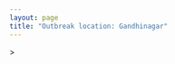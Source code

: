 ```yaml
---
layout: page
title: "Outbreak location: Gandhinagar"
---
```

<div id="mapid">
<script src="https://buda-magenta.github.io/hazard_map/load_map.js"></script>
><script>
var marker_outbreak = L.marker([23.223288, 72.649227],{"autoPan": true}).addTo(map); marker_outbreak.bindTooltip("Gandhinagar").openTooltip();

var circle_1 = L.circle([23.021624, 72.579707], {"pane": "markerPane", "color": "red", "fill": true, "fillOpacity": 0.2, "fillRule": "evenodd", "lineCap": "round", "lineJoin": "round", "opacity": 1.0, "radius": 935820, "stroke": true, "weight": 2}).addTo(map);
circle_1.bindTooltip("Ahmedabad<br>rank: 1<br>hazard index: 0.233955")

var circle_2 = L.circle([22.297314, 73.194257], {"pane": "markerPane", "color": "red", "fill": true, "fillOpacity": 0.2, "fillRule": "evenodd", "lineCap": "round", "lineJoin": "round", "opacity": 1.0, "radius": 129251, "stroke": true, "weight": 2}).addTo(map);
circle_2.bindTooltip("Vadodara<br>rank: 2<br>hazard index: 0.032313")

var circle_3 = L.circle([22.720362, 75.868200], {"pane": "markerPane", "color": "red", "fill": true, "fillOpacity": 0.2, "fillRule": "evenodd", "lineCap": "round", "lineJoin": "round", "opacity": 1.0, "radius": 76827, "stroke": true, "weight": 2}).addTo(map);
circle_3.bindTooltip("Indore<br>rank: 3<br>hazard index: 0.019207")

var circle_4 = L.circle([21.771884, 72.141645], {"pane": "markerPane", "color": "red", "fill": true, "fillOpacity": 0.2, "fillRule": "evenodd", "lineCap": "round", "lineJoin": "round", "opacity": 1.0, "radius": 75042, "stroke": true, "weight": 2}).addTo(map);
circle_4.bindTooltip("Bhavnagar<br>rank: 4<br>hazard index: 0.018761")

var circle_5 = L.circle([19.075990, 72.877393], {"pane": "markerPane", "color": "red", "fill": true, "fillOpacity": 0.2, "fillRule": "evenodd", "lineCap": "round", "lineJoin": "round", "opacity": 1.0, "radius": 38622, "stroke": true, "weight": 2}).addTo(map);
circle_5.bindTooltip("Mumbai<br>rank: 5<br>hazard index: 0.009656")

var circle_6 = L.circle([22.305199, 70.802834], {"pane": "markerPane", "color": "red", "fill": true, "fillOpacity": 0.2, "fillRule": "evenodd", "lineCap": "round", "lineJoin": "round", "opacity": 1.0, "radius": 35902, "stroke": true, "weight": 2}).addTo(map);
circle_6.bindTooltip("Rajkot<br>rank: 6<br>hazard index: 0.008976")

var circle_7 = L.circle([24.578721, 73.686257], {"pane": "markerPane", "color": "red", "fill": true, "fillOpacity": 0.2, "fillRule": "evenodd", "lineCap": "round", "lineJoin": "round", "opacity": 1.0, "radius": 35009, "stroke": true, "weight": 2}).addTo(map);
circle_7.bindTooltip("Udaipur<br>rank: 7<br>hazard index: 0.008752")

var circle_8 = L.circle([22.689507, 72.871520], {"pane": "markerPane", "color": "red", "fill": true, "fillOpacity": 0.2, "fillRule": "evenodd", "lineCap": "round", "lineJoin": "round", "opacity": 1.0, "radius": 25465, "stroke": true, "weight": 2}).addTo(map);
circle_8.bindTooltip("Nadiad<br>rank: 8<br>hazard index: 0.006366")

var circle_9 = L.circle([28.651718, 77.221939], {"pane": "markerPane", "color": "red", "fill": true, "fillOpacity": 0.2, "fillRule": "evenodd", "lineCap": "round", "lineJoin": "round", "opacity": 1.0, "radius": 24841, "stroke": true, "weight": 2}).addTo(map);
circle_9.bindTooltip("Delhi<br>rank: 9<br>hazard index: 0.006210")

var circle_10 = L.circle([23.174597, 75.785142], {"pane": "markerPane", "color": "red", "fill": true, "fillOpacity": 0.2, "fillRule": "evenodd", "lineCap": "round", "lineJoin": "round", "opacity": 1.0, "radius": 20188, "stroke": true, "weight": 2}).addTo(map);
circle_10.bindTooltip("Ujjain<br>rank: 10<br>hazard index: 0.005047")

var circle_11 = L.circle([22.750000, 71.666667], {"pane": "markerPane", "color": "red", "fill": true, "fillOpacity": 0.2, "fillRule": "evenodd", "lineCap": "round", "lineJoin": "round", "opacity": 1.0, "radius": 19042, "stroke": true, "weight": 2}).addTo(map);
circle_11.bindTooltip("Surendranagar<br>rank: 11<br>hazard index: 0.004761")

var circle_12 = L.circle([21.170200, 72.831100], {"pane": "markerPane", "color": "red", "fill": true, "fillOpacity": 0.2, "fillRule": "evenodd", "lineCap": "round", "lineJoin": "round", "opacity": 1.0, "radius": 18470, "stroke": true, "weight": 2}).addTo(map);
circle_12.bindTooltip("Surat<br>rank: 12<br>hazard index: 0.004618")

var circle_13 = L.circle([22.558499, 72.962563], {"pane": "markerPane", "color": "red", "fill": true, "fillOpacity": 0.2, "fillRule": "evenodd", "lineCap": "round", "lineJoin": "round", "opacity": 1.0, "radius": 18040, "stroke": true, "weight": 2}).addTo(map);
circle_13.bindTooltip("Anand<br>rank: 13<br>hazard index: 0.004510")

var circle_14 = L.circle([23.666667, 72.500000], {"pane": "markerPane", "color": "red", "fill": true, "fillOpacity": 0.2, "fillRule": "evenodd", "lineCap": "round", "lineJoin": "round", "opacity": 1.0, "radius": 15599, "stroke": true, "weight": 2}).addTo(map);
circle_14.bindTooltip("Mahesana<br>rank: 14<br>hazard index: 0.003900")

var circle_15 = L.circle([22.778500, 73.624516], {"pane": "markerPane", "color": "red", "fill": true, "fillOpacity": 0.2, "fillRule": "evenodd", "lineCap": "round", "lineJoin": "round", "opacity": 1.0, "radius": 13099, "stroke": true, "weight": 2}).addTo(map);
circle_15.bindTooltip("Godhra<br>rank: 15<br>hazard index: 0.003275")

var circle_16 = L.circle([24.170979, 72.436638], {"pane": "markerPane", "color": "red", "fill": true, "fillOpacity": 0.2, "fillRule": "evenodd", "lineCap": "round", "lineJoin": "round", "opacity": 1.0, "radius": 12937, "stroke": true, "weight": 2}).addTo(map);
circle_16.bindTooltip("Palanpur<br>rank: 16<br>hazard index: 0.003234")

var circle_17 = L.circle([22.168600, 71.668500], {"pane": "markerPane", "color": "red", "fill": true, "fillOpacity": 0.2, "fillRule": "evenodd", "lineCap": "round", "lineJoin": "round", "opacity": 1.0, "radius": 11670, "stroke": true, "weight": 2}).addTo(map);
circle_17.bindTooltip("Botad<br>rank: 17<br>hazard index: 0.002918")

var circle_18 = L.circle([24.268349, 72.204387], {"pane": "markerPane", "color": "red", "fill": true, "fillOpacity": 0.2, "fillRule": "evenodd", "lineCap": "round", "lineJoin": "round", "opacity": 1.0, "radius": 11657, "stroke": true, "weight": 2}).addTo(map);
circle_18.bindTooltip("Deesa<br>rank: 18<br>hazard index: 0.002914")

var circle_19 = L.circle([26.296772, 73.035143], {"pane": "markerPane", "color": "red", "fill": true, "fillOpacity": 0.2, "fillRule": "evenodd", "lineCap": "round", "lineJoin": "round", "opacity": 1.0, "radius": 11629, "stroke": true, "weight": 2}).addTo(map);
circle_19.bindTooltip("Jodhpur<br>rank: 19<br>hazard index: 0.002907")

var circle_20 = L.circle([23.000000, 76.166667], {"pane": "markerPane", "color": "red", "fill": true, "fillOpacity": 0.2, "fillRule": "evenodd", "lineCap": "round", "lineJoin": "round", "opacity": 1.0, "radius": 11341, "stroke": true, "weight": 2}).addTo(map);
circle_20.bindTooltip("Dewas<br>rank: 20<br>hazard index: 0.002835")

var circle_21 = L.circle([23.774057, 71.683735], {"pane": "markerPane", "color": "red", "fill": true, "fillOpacity": 0.2, "fillRule": "evenodd", "lineCap": "round", "lineJoin": "round", "opacity": 1.0, "radius": 11322, "stroke": true, "weight": 2}).addTo(map);
circle_21.bindTooltip("Patan<br>rank: 21<br>hazard index: 0.002831")

var circle_22 = L.circle([23.480592, 74.917790], {"pane": "markerPane", "color": "red", "fill": true, "fillOpacity": 0.2, "fillRule": "evenodd", "lineCap": "round", "lineJoin": "round", "opacity": 1.0, "radius": 10376, "stroke": true, "weight": 2}).addTo(map);
circle_22.bindTooltip("Ratlam<br>rank: 22<br>hazard index: 0.002594")

var circle_23 = L.circle([22.610318, 73.461706], {"pane": "markerPane", "color": "red", "fill": true, "fillOpacity": 0.2, "fillRule": "evenodd", "lineCap": "round", "lineJoin": "round", "opacity": 1.0, "radius": 10365, "stroke": true, "weight": 2}).addTo(map);
circle_23.bindTooltip("Kalol<br>rank: 23<br>hazard index: 0.002591")

var circle_24 = L.circle([26.915458, 75.818982], {"pane": "markerPane", "color": "red", "fill": true, "fillOpacity": 0.2, "fillRule": "evenodd", "lineCap": "round", "lineJoin": "round", "opacity": 1.0, "radius": 9553, "stroke": true, "weight": 2}).addTo(map);
circle_24.bindTooltip("Jaipur<br>rank: 24<br>hazard index: 0.002388")

var circle_25 = L.circle([21.750000, 73.000000], {"pane": "markerPane", "color": "red", "fill": true, "fillOpacity": 0.2, "fillRule": "evenodd", "lineCap": "round", "lineJoin": "round", "opacity": 1.0, "radius": 9364, "stroke": true, "weight": 2}).addTo(map);
circle_25.bindTooltip("Bharuch<br>rank: 25<br>hazard index: 0.002341")

var circle_26 = L.circle([23.071874, 70.131715], {"pane": "markerPane", "color": "red", "fill": true, "fillOpacity": 0.2, "fillRule": "evenodd", "lineCap": "round", "lineJoin": "round", "opacity": 1.0, "radius": 9066, "stroke": true, "weight": 2}).addTo(map);
circle_26.bindTooltip("Gandhidham<br>rank: 26<br>hazard index: 0.002267")

var circle_27 = L.circle([12.979120, 77.591300], {"pane": "markerPane", "color": "red", "fill": true, "fillOpacity": 0.2, "fillRule": "evenodd", "lineCap": "round", "lineJoin": "round", "opacity": 1.0, "radius": 7620, "stroke": true, "weight": 2}).addTo(map);
circle_27.bindTooltip("Bangalore<br>rank: 27<br>hazard index: 0.001905")

var circle_28 = L.circle([23.258486, 77.401989], {"pane": "markerPane", "color": "red", "fill": true, "fillOpacity": 0.2, "fillRule": "evenodd", "lineCap": "round", "lineJoin": "round", "opacity": 1.0, "radius": 7558, "stroke": true, "weight": 2}).addTo(map);
circle_28.bindTooltip("Bhopal<br>rank: 28<br>hazard index: 0.001890")

var circle_29 = L.circle([23.493079, 74.348402], {"pane": "markerPane", "color": "red", "fill": true, "fillOpacity": 0.2, "fillRule": "evenodd", "lineCap": "round", "lineJoin": "round", "opacity": 1.0, "radius": 6199, "stroke": true, "weight": 2}).addTo(map);
circle_29.bindTooltip("Banswara<br>rank: 29<br>hazard index: 0.001550")

var circle_30 = L.circle([22.473242, 70.055210], {"pane": "markerPane", "color": "red", "fill": true, "fillOpacity": 0.2, "fillRule": "evenodd", "lineCap": "round", "lineJoin": "round", "opacity": 1.0, "radius": 5021, "stroke": true, "weight": 2}).addTo(map);
circle_30.bindTooltip("Jamnagar<br>rank: 30<br>hazard index: 0.001255")

var circle_31 = L.circle([26.469100, 74.639000], {"pane": "markerPane", "color": "red", "fill": true, "fillOpacity": 0.2, "fillRule": "evenodd", "lineCap": "round", "lineJoin": "round", "opacity": 1.0, "radius": 4704, "stroke": true, "weight": 2}).addTo(map);
circle_31.bindTooltip("Ajmer<br>rank: 31<br>hazard index: 0.001176")

var circle_32 = L.circle([18.521428, 73.854454], {"pane": "markerPane", "color": "red", "fill": true, "fillOpacity": 0.2, "fillRule": "evenodd", "lineCap": "round", "lineJoin": "round", "opacity": 1.0, "radius": 4692, "stroke": true, "weight": 2}).addTo(map);
circle_32.bindTooltip("Pune<br>rank: 32<br>hazard index: 0.001173")

var circle_33 = L.circle([17.388786, 78.461065], {"pane": "markerPane", "color": "red", "fill": true, "fillOpacity": 0.2, "fillRule": "evenodd", "lineCap": "round", "lineJoin": "round", "opacity": 1.0, "radius": 4369, "stroke": true, "weight": 2}).addTo(map);
circle_33.bindTooltip("Hyderabad<br>rank: 33<br>hazard index: 0.001092")

var circle_34 = L.circle([22.541418, 88.357691], {"pane": "markerPane", "color": "red", "fill": true, "fillOpacity": 0.2, "fillRule": "evenodd", "lineCap": "round", "lineJoin": "round", "opacity": 1.0, "radius": 4294, "stroke": true, "weight": 2}).addTo(map);
circle_34.bindTooltip("Kolkata<br>rank: 34<br>hazard index: 0.001074")

var circle_35 = L.circle([13.083694, 80.270186], {"pane": "markerPane", "color": "red", "fill": true, "fillOpacity": 0.2, "fillRule": "evenodd", "lineCap": "round", "lineJoin": "round", "opacity": 1.0, "radius": 4255, "stroke": true, "weight": 2}).addTo(map);
circle_35.bindTooltip("Chennai<br>rank: 35<br>hazard index: 0.001064")

var circle_36 = L.circle([23.587548, 75.675679], {"pane": "markerPane", "color": "red", "fill": true, "fillOpacity": 0.2, "fillRule": "evenodd", "lineCap": "round", "lineJoin": "round", "opacity": 1.0, "radius": 3919, "stroke": true, "weight": 2}).addTo(map);
circle_36.bindTooltip("Nagda<br>rank: 36<br>hazard index: 0.000980")

var circle_37 = L.circle([23.247245, 69.668339], {"pane": "markerPane", "color": "red", "fill": true, "fillOpacity": 0.2, "fillRule": "evenodd", "lineCap": "round", "lineJoin": "round", "opacity": 1.0, "radius": 3149, "stroke": true, "weight": 2}).addTo(map);
circle_37.bindTooltip("Bhuj<br>rank: 37<br>hazard index: 0.000787")

var circle_38 = L.circle([15.398403, 73.812918], {"pane": "markerPane", "color": "red", "fill": true, "fillOpacity": 0.2, "fillRule": "evenodd", "lineCap": "round", "lineJoin": "round", "opacity": 1.0, "radius": 2328, "stroke": true, "weight": 2}).addTo(map);
circle_38.bindTooltip("Vasco Da Gama<br>rank: 38<br>hazard index: 0.000582")

var circle_39 = L.circle([19.194329, 72.970178], {"pane": "markerPane", "color": "red", "fill": true, "fillOpacity": 0.2, "fillRule": "evenodd", "lineCap": "round", "lineJoin": "round", "opacity": 1.0, "radius": 2159, "stroke": true, "weight": 2}).addTo(map);
circle_39.bindTooltip("Thane<br>rank: 39<br>hazard index: 0.000540")

var circle_40 = L.circle([28.015929, 73.317137], {"pane": "markerPane", "color": "red", "fill": true, "fillOpacity": 0.2, "fillRule": "evenodd", "lineCap": "round", "lineJoin": "round", "opacity": 1.0, "radius": 2091, "stroke": true, "weight": 2}).addTo(map);
circle_40.bindTooltip("Bikaner<br>rank: 40<br>hazard index: 0.000523")

var circle_41 = L.circle([26.838100, 80.934600], {"pane": "markerPane", "color": "red", "fill": true, "fillOpacity": 0.2, "fillRule": "evenodd", "lineCap": "round", "lineJoin": "round", "opacity": 1.0, "radius": 1937, "stroke": true, "weight": 2}).addTo(map);
circle_41.bindTooltip("Lucknow<br>rank: 41<br>hazard index: 0.000484")

var circle_42 = L.circle([21.517410, 70.464275], {"pane": "markerPane", "color": "red", "fill": true, "fillOpacity": 0.2, "fillRule": "evenodd", "lineCap": "round", "lineJoin": "round", "opacity": 1.0, "radius": 1900, "stroke": true, "weight": 2}).addTo(map);
circle_42.bindTooltip("Junagadh<br>rank: 42<br>hazard index: 0.000475")

var circle_43 = L.circle([21.818774, 75.606458], {"pane": "markerPane", "color": "red", "fill": true, "fillOpacity": 0.2, "fillRule": "evenodd", "lineCap": "round", "lineJoin": "round", "opacity": 1.0, "radius": 1816, "stroke": true, "weight": 2}).addTo(map);
circle_43.bindTooltip("Khargone<br>rank: 43<br>hazard index: 0.000454")

var circle_44 = L.circle([25.604091, 73.415609], {"pane": "markerPane", "color": "red", "fill": true, "fillOpacity": 0.2, "fillRule": "evenodd", "lineCap": "round", "lineJoin": "round", "opacity": 1.0, "radius": 1811, "stroke": true, "weight": 2}).addTo(map);
circle_44.bindTooltip("Pali<br>rank: 44<br>hazard index: 0.000453")

var circle_45 = L.circle([26.203725, 78.157363], {"pane": "markerPane", "color": "red", "fill": true, "fillOpacity": 0.2, "fillRule": "evenodd", "lineCap": "round", "lineJoin": "round", "opacity": 1.0, "radius": 1697, "stroke": true, "weight": 2}).addTo(map);
circle_45.bindTooltip("Gwalior<br>rank: 45<br>hazard index: 0.000424")

var circle_46 = L.circle([24.500000, 74.500000], {"pane": "markerPane", "color": "red", "fill": true, "fillOpacity": 0.2, "fillRule": "evenodd", "lineCap": "round", "lineJoin": "round", "opacity": 1.0, "radius": 1563, "stroke": true, "weight": 2}).addTo(map);
circle_46.bindTooltip("Chittaurgarh<br>rank: 46<br>hazard index: 0.000391")

var circle_47 = L.circle([19.439885, 72.880383], {"pane": "markerPane", "color": "red", "fill": true, "fillOpacity": 0.2, "fillRule": "evenodd", "lineCap": "round", "lineJoin": "round", "opacity": 1.0, "radius": 1428, "stroke": true, "weight": 2}).addTo(map);
circle_47.bindTooltip("Vasai<br>rank: 47<br>hazard index: 0.000357")

var circle_48 = L.circle([26.460914, 80.321759], {"pane": "markerPane", "color": "red", "fill": true, "fillOpacity": 0.2, "fillRule": "evenodd", "lineCap": "round", "lineJoin": "round", "opacity": 1.0, "radius": 1344, "stroke": true, "weight": 2}).addTo(map);
circle_48.bindTooltip("Kanpur<br>rank: 48<br>hazard index: 0.000336")

var circle_49 = L.circle([21.149813, 79.082056], {"pane": "markerPane", "color": "red", "fill": true, "fillOpacity": 0.2, "fillRule": "evenodd", "lineCap": "round", "lineJoin": "round", "opacity": 1.0, "radius": 1336, "stroke": true, "weight": 2}).addTo(map);
circle_49.bindTooltip("Nagpur<br>rank: 49<br>hazard index: 0.000334")

var circle_50 = L.circle([25.531031, 78.652689], {"pane": "markerPane", "color": "red", "fill": true, "fillOpacity": 0.2, "fillRule": "evenodd", "lineCap": "round", "lineJoin": "round", "opacity": 1.0, "radius": 1320, "stroke": true, "weight": 2}).addTo(map);
circle_50.bindTooltip("Jhansi<br>rank: 50<br>hazard index: 0.000330")

var circle_51 = L.circle([26.099214, 74.312704], {"pane": "markerPane", "color": "red", "fill": true, "fillOpacity": 0.2, "fillRule": "evenodd", "lineCap": "round", "lineJoin": "round", "opacity": 1.0, "radius": 1203, "stroke": true, "weight": 2}).addTo(map);
circle_51.bindTooltip("Beawar<br>rank: 51<br>hazard index: 0.000301")

var circle_52 = L.circle([9.931308, 76.267414], {"pane": "markerPane", "color": "red", "fill": true, "fillOpacity": 0.2, "fillRule": "evenodd", "lineCap": "round", "lineJoin": "round", "opacity": 1.0, "radius": 1089, "stroke": true, "weight": 2}).addTo(map);
circle_52.bindTooltip("Kochi<br>rank: 52<br>hazard index: 0.000272")

var circle_53 = L.circle([20.905700, 70.378100], {"pane": "markerPane", "color": "red", "fill": true, "fillOpacity": 0.2, "fillRule": "evenodd", "lineCap": "round", "lineJoin": "round", "opacity": 1.0, "radius": 994, "stroke": true, "weight": 2}).addTo(map);
circle_53.bindTooltip("Veraval<br>rank: 53<br>hazard index: 0.000249")

var circle_54 = L.circle([25.335649, 83.007629], {"pane": "markerPane", "color": "red", "fill": true, "fillOpacity": 0.2, "fillRule": "evenodd", "lineCap": "round", "lineJoin": "round", "opacity": 1.0, "radius": 969, "stroke": true, "weight": 2}).addTo(map);
circle_54.bindTooltip("Varanasi<br>rank: 54<br>hazard index: 0.000242")

var circle_55 = L.circle([27.175255, 78.009816], {"pane": "markerPane", "color": "red", "fill": true, "fillOpacity": 0.2, "fillRule": "evenodd", "lineCap": "round", "lineJoin": "round", "opacity": 1.0, "radius": 874, "stroke": true, "weight": 2}).addTo(map);
circle_55.bindTooltip("Agra<br>rank: 55<br>hazard index: 0.000219")

var circle_56 = L.circle([31.292011, 75.568058], {"pane": "markerPane", "color": "red", "fill": true, "fillOpacity": 0.2, "fillRule": "evenodd", "lineCap": "round", "lineJoin": "round", "opacity": 1.0, "radius": 834, "stroke": true, "weight": 2}).addTo(map);
circle_56.bindTooltip("Jalandhar<br>rank: 56<br>hazard index: 0.000209")

var circle_57 = L.circle([21.972182, 70.795524], {"pane": "markerPane", "color": "red", "fill": true, "fillOpacity": 0.2, "fillRule": "evenodd", "lineCap": "round", "lineJoin": "round", "opacity": 1.0, "radius": 744, "stroke": true, "weight": 2}).addTo(map);
circle_57.bindTooltip("Gondal<br>rank: 57<br>hazard index: 0.000186")

var circle_58 = L.circle([21.764059, 70.616660], {"pane": "markerPane", "color": "red", "fill": true, "fillOpacity": 0.2, "fillRule": "evenodd", "lineCap": "round", "lineJoin": "round", "opacity": 1.0, "radius": 684, "stroke": true, "weight": 2}).addTo(map);
circle_58.bindTooltip("Jetpur Navagadh<br>rank: 58<br>hazard index: 0.000171")

var circle_59 = L.circle([28.428262, 77.002700], {"pane": "markerPane", "color": "red", "fill": true, "fillOpacity": 0.2, "fillRule": "evenodd", "lineCap": "round", "lineJoin": "round", "opacity": 1.0, "radius": 652, "stroke": true, "weight": 2}).addTo(map);
circle_59.bindTooltip("Gurgaon<br>rank: 59<br>hazard index: 0.000163")

var circle_60 = L.circle([24.265131, 75.387182], {"pane": "markerPane", "color": "red", "fill": true, "fillOpacity": 0.2, "fillRule": "evenodd", "lineCap": "round", "lineJoin": "round", "opacity": 1.0, "radius": 633, "stroke": true, "weight": 2}).addTo(map);
circle_60.bindTooltip("Mandsaur<br>rank: 60<br>hazard index: 0.000158")

var circle_61 = L.circle([24.462465, 74.850114], {"pane": "markerPane", "color": "red", "fill": true, "fillOpacity": 0.2, "fillRule": "evenodd", "lineCap": "round", "lineJoin": "round", "opacity": 1.0, "radius": 628, "stroke": true, "weight": 2}).addTo(map);
circle_61.bindTooltip("Nimach<br>rank: 61<br>hazard index: 0.000157")

var circle_62 = L.circle([25.488773, 74.699613], {"pane": "markerPane", "color": "red", "fill": true, "fillOpacity": 0.2, "fillRule": "evenodd", "lineCap": "round", "lineJoin": "round", "opacity": 1.0, "radius": 620, "stroke": true, "weight": 2}).addTo(map);
circle_62.bindTooltip("Bhilwara<br>rank: 62<br>hazard index: 0.000155")

var circle_63 = L.circle([21.640900, 69.611000], {"pane": "markerPane", "color": "red", "fill": true, "fillOpacity": 0.2, "fillRule": "evenodd", "lineCap": "round", "lineJoin": "round", "opacity": 1.0, "radius": 587, "stroke": true, "weight": 2}).addTo(map);
circle_63.bindTooltip("Porbandar<br>rank: 63<br>hazard index: 0.000147")

var circle_64 = L.circle([18.627929, 73.800983], {"pane": "markerPane", "color": "red", "fill": true, "fillOpacity": 0.2, "fillRule": "evenodd", "lineCap": "round", "lineJoin": "round", "opacity": 1.0, "radius": 541, "stroke": true, "weight": 2}).addTo(map);
circle_64.bindTooltip("Pimpri Chinchwad<br>rank: 64<br>hazard index: 0.000135")

var circle_65 = L.circle([20.011247, 73.790236], {"pane": "markerPane", "color": "red", "fill": true, "fillOpacity": 0.2, "fillRule": "evenodd", "lineCap": "round", "lineJoin": "round", "opacity": 1.0, "radius": 531, "stroke": true, "weight": 2}).addTo(map);
circle_65.bindTooltip("Nashik<br>rank: 65<br>hazard index: 0.000133")

var circle_66 = L.circle([23.160894, 79.949770], {"pane": "markerPane", "color": "red", "fill": true, "fillOpacity": 0.2, "fillRule": "evenodd", "lineCap": "round", "lineJoin": "round", "opacity": 1.0, "radius": 517, "stroke": true, "weight": 2}).addTo(map);
circle_66.bindTooltip("Jabalpur<br>rank: 66<br>hazard index: 0.000129")

var circle_67 = L.circle([32.718561, 74.858092], {"pane": "markerPane", "color": "red", "fill": true, "fillOpacity": 0.2, "fillRule": "evenodd", "lineCap": "round", "lineJoin": "round", "opacity": 1.0, "radius": 487, "stroke": true, "weight": 2}).addTo(map);
circle_67.bindTooltip("Jammu<br>rank: 67<br>hazard index: 0.000122")

var circle_68 = L.circle([21.237947, 81.633683], {"pane": "markerPane", "color": "red", "fill": true, "fillOpacity": 0.2, "fillRule": "evenodd", "lineCap": "round", "lineJoin": "round", "opacity": 1.0, "radius": 448, "stroke": true, "weight": 2}).addTo(map);
circle_68.bindTooltip("Raipur<br>rank: 68<br>hazard index: 0.000112")

var circle_69 = L.circle([25.264902, 82.985787], {"pane": "markerPane", "color": "red", "fill": true, "fillOpacity": 0.2, "fillRule": "evenodd", "lineCap": "round", "lineJoin": "round", "opacity": 1.0, "radius": 440, "stroke": true, "weight": 2}).addTo(map);
circle_69.bindTooltip("Morvi<br>rank: 69<br>hazard index: 0.000110")

var circle_70 = L.circle([25.196826, 76.000893], {"pane": "markerPane", "color": "red", "fill": true, "fillOpacity": 0.2, "fillRule": "evenodd", "lineCap": "round", "lineJoin": "round", "opacity": 1.0, "radius": 391, "stroke": true, "weight": 2}).addTo(map);
circle_70.bindTooltip("Kota<br>rank: 70<br>hazard index: 0.000098")

var circle_71 = L.circle([20.952407, 72.932383], {"pane": "markerPane", "color": "red", "fill": true, "fillOpacity": 0.2, "fillRule": "evenodd", "lineCap": "round", "lineJoin": "round", "opacity": 1.0, "radius": 390, "stroke": true, "weight": 2}).addTo(map);
circle_71.bindTooltip("Navsari<br>rank: 71<br>hazard index: 0.000098")

var circle_72 = L.circle([20.843512, 75.525927], {"pane": "markerPane", "color": "red", "fill": true, "fillOpacity": 0.2, "fillRule": "evenodd", "lineCap": "round", "lineJoin": "round", "opacity": 1.0, "radius": 386, "stroke": true, "weight": 2}).addTo(map);
circle_72.bindTooltip("Jalgaon<br>rank: 72<br>hazard index: 0.000097")

var circle_73 = L.circle([25.609324, 85.123525], {"pane": "markerPane", "color": "red", "fill": true, "fillOpacity": 0.2, "fillRule": "evenodd", "lineCap": "round", "lineJoin": "round", "opacity": 1.0, "radius": 364, "stroke": true, "weight": 2}).addTo(map);
circle_73.bindTooltip("Patna<br>rank: 73<br>hazard index: 0.000091")

var circle_74 = L.circle([30.733442, 76.779714], {"pane": "markerPane", "color": "red", "fill": true, "fillOpacity": 0.2, "fillRule": "evenodd", "lineCap": "round", "lineJoin": "round", "opacity": 1.0, "radius": 362, "stroke": true, "weight": 2}).addTo(map);
circle_74.bindTooltip("Chandigarh<br>rank: 74<br>hazard index: 0.000091")

var circle_75 = L.circle([20.866667, 70.750000], {"pane": "markerPane", "color": "red", "fill": true, "fillOpacity": 0.2, "fillRule": "evenodd", "lineCap": "round", "lineJoin": "round", "opacity": 1.0, "radius": 361, "stroke": true, "weight": 2}).addTo(map);
circle_75.bindTooltip("Amreli<br>rank: 75<br>hazard index: 0.000090")

var circle_76 = L.circle([12.305183, 76.655361], {"pane": "markerPane", "color": "red", "fill": true, "fillOpacity": 0.2, "fillRule": "evenodd", "lineCap": "round", "lineJoin": "round", "opacity": 1.0, "radius": 358, "stroke": true, "weight": 2}).addTo(map);
circle_76.bindTooltip("Mysore<br>rank: 76<br>hazard index: 0.000090")

var circle_77 = L.circle([28.402979, 77.310384], {"pane": "markerPane", "color": "red", "fill": true, "fillOpacity": 0.2, "fillRule": "evenodd", "lineCap": "round", "lineJoin": "round", "opacity": 1.0, "radius": 322, "stroke": true, "weight": 2}).addTo(map);
circle_77.bindTooltip("Faridabad<br>rank: 77<br>hazard index: 0.000081")

var circle_78 = L.circle([20.993276, 75.839983], {"pane": "markerPane", "color": "red", "fill": true, "fillOpacity": 0.2, "fillRule": "evenodd", "lineCap": "round", "lineJoin": "round", "opacity": 1.0, "radius": 321, "stroke": true, "weight": 2}).addTo(map);
circle_78.bindTooltip("Bhusawal<br>rank: 78<br>hazard index: 0.000080")

var circle_79 = L.circle([27.060786, 74.176675], {"pane": "markerPane", "color": "red", "fill": true, "fillOpacity": 0.2, "fillRule": "evenodd", "lineCap": "round", "lineJoin": "round", "opacity": 1.0, "radius": 314, "stroke": true, "weight": 2}).addTo(map);
circle_79.bindTooltip("Nagaur<br>rank: 79<br>hazard index: 0.000079")

var circle_80 = L.circle([20.761862, 77.192172], {"pane": "markerPane", "color": "red", "fill": true, "fillOpacity": 0.2, "fillRule": "evenodd", "lineCap": "round", "lineJoin": "round", "opacity": 1.0, "radius": 313, "stroke": true, "weight": 2}).addTo(map);
circle_80.bindTooltip("Akola<br>rank: 80<br>hazard index: 0.000078")

var circle_81 = L.circle([23.115688, 77.066239], {"pane": "markerPane", "color": "red", "fill": true, "fillOpacity": 0.2, "fillRule": "evenodd", "lineCap": "round", "lineJoin": "round", "opacity": 1.0, "radius": 300, "stroke": true, "weight": 2}).addTo(map);
circle_81.bindTooltip("Sehore<br>rank: 81<br>hazard index: 0.000075")

var circle_82 = L.circle([20.432402, 73.141172], {"pane": "markerPane", "color": "red", "fill": true, "fillOpacity": 0.2, "fillRule": "evenodd", "lineCap": "round", "lineJoin": "round", "opacity": 1.0, "radius": 294, "stroke": true, "weight": 2}).addTo(map);
circle_82.bindTooltip("Valsad<br>rank: 82<br>hazard index: 0.000074")

var circle_83 = L.circle([30.179115, 75.047102], {"pane": "markerPane", "color": "red", "fill": true, "fillOpacity": 0.2, "fillRule": "evenodd", "lineCap": "round", "lineJoin": "round", "opacity": 1.0, "radius": 276, "stroke": true, "weight": 2}).addTo(map);
circle_83.bindTooltip("Bathinda<br>rank: 83<br>hazard index: 0.000069")

var circle_84 = L.circle([21.977864, 76.568828], {"pane": "markerPane", "color": "red", "fill": true, "fillOpacity": 0.2, "fillRule": "evenodd", "lineCap": "round", "lineJoin": "round", "opacity": 1.0, "radius": 270, "stroke": true, "weight": 2}).addTo(map);
circle_84.bindTooltip("Khandwa<br>rank: 84<br>hazard index: 0.000068")

var circle_85 = L.circle([23.916667, 78.000000], {"pane": "markerPane", "color": "red", "fill": true, "fillOpacity": 0.2, "fillRule": "evenodd", "lineCap": "round", "lineJoin": "round", "opacity": 1.0, "radius": 264, "stroke": true, "weight": 2}).addTo(map);
circle_85.bindTooltip("Vidisha<br>rank: 85<br>hazard index: 0.000066")

var circle_86 = L.circle([28.901090, 76.580193], {"pane": "markerPane", "color": "red", "fill": true, "fillOpacity": 0.2, "fillRule": "evenodd", "lineCap": "round", "lineJoin": "round", "opacity": 1.0, "radius": 255, "stroke": true, "weight": 2}).addTo(map);
circle_86.bindTooltip("Rohtak<br>rank: 86<br>hazard index: 0.000064")

var circle_87 = L.circle([25.438130, 81.833800], {"pane": "markerPane", "color": "red", "fill": true, "fillOpacity": 0.2, "fillRule": "evenodd", "lineCap": "round", "lineJoin": "round", "opacity": 1.0, "radius": 250, "stroke": true, "weight": 2}).addTo(map);
circle_87.bindTooltip("Allahabad<br>rank: 87<br>hazard index: 0.000063")

var circle_88 = L.circle([15.351838, 75.137985], {"pane": "markerPane", "color": "red", "fill": true, "fillOpacity": 0.2, "fillRule": "evenodd", "lineCap": "round", "lineJoin": "round", "opacity": 1.0, "radius": 245, "stroke": true, "weight": 2}).addTo(map);
circle_88.bindTooltip("Hubli<br>rank: 88<br>hazard index: 0.000061")

var circle_89 = L.circle([29.000653, 77.768229], {"pane": "markerPane", "color": "red", "fill": true, "fillOpacity": 0.2, "fillRule": "evenodd", "lineCap": "round", "lineJoin": "round", "opacity": 1.0, "radius": 244, "stroke": true, "weight": 2}).addTo(map);
circle_89.bindTooltip("Meerut<br>rank: 89<br>hazard index: 0.000061")

var circle_90 = L.circle([19.261944, 73.194760], {"pane": "markerPane", "color": "red", "fill": true, "fillOpacity": 0.2, "fillRule": "evenodd", "lineCap": "round", "lineJoin": "round", "opacity": 1.0, "radius": 243, "stroke": true, "weight": 2}).addTo(map);
circle_90.bindTooltip("Ulhas Nagar<br>rank: 90<br>hazard index: 0.000061")

var circle_91 = L.circle([28.195647, 76.616518], {"pane": "markerPane", "color": "red", "fill": true, "fillOpacity": 0.2, "fillRule": "evenodd", "lineCap": "round", "lineJoin": "round", "opacity": 1.0, "radius": 242, "stroke": true, "weight": 2}).addTo(map);
circle_91.bindTooltip("Rewari<br>rank: 91<br>hazard index: 0.000061")

var circle_92 = L.circle([19.295200, 72.854400], {"pane": "markerPane", "color": "red", "fill": true, "fillOpacity": 0.2, "fillRule": "evenodd", "lineCap": "round", "lineJoin": "round", "opacity": 1.0, "radius": 233, "stroke": true, "weight": 2}).addTo(map);
circle_92.bindTooltip("Mira-Bhayandar<br>rank: 92<br>hazard index: 0.000058")

var circle_93 = L.circle([26.588559, 74.861097], {"pane": "markerPane", "color": "red", "fill": true, "fillOpacity": 0.2, "fillRule": "evenodd", "lineCap": "round", "lineJoin": "round", "opacity": 1.0, "radius": 232, "stroke": true, "weight": 2}).addTo(map);
circle_93.bindTooltip("Kishangarh<br>rank: 93<br>hazard index: 0.000058")

var circle_94 = L.circle([30.909016, 75.851601], {"pane": "markerPane", "color": "red", "fill": true, "fillOpacity": 0.2, "fillRule": "evenodd", "lineCap": "round", "lineJoin": "round", "opacity": 1.0, "radius": 224, "stroke": true, "weight": 2}).addTo(map);
circle_94.bindTooltip("Ludhiana<br>rank: 94<br>hazard index: 0.000056")

var circle_95 = L.circle([21.365999, 74.284004], {"pane": "markerPane", "color": "red", "fill": true, "fillOpacity": 0.2, "fillRule": "evenodd", "lineCap": "round", "lineJoin": "round", "opacity": 1.0, "radius": 224, "stroke": true, "weight": 2}).addTo(map);
circle_95.bindTooltip("Nandurbar<br>rank: 95<br>hazard index: 0.000056")

var circle_96 = L.circle([28.863842, 78.805778], {"pane": "markerPane", "color": "red", "fill": true, "fillOpacity": 0.2, "fillRule": "evenodd", "lineCap": "round", "lineJoin": "round", "opacity": 1.0, "radius": 223, "stroke": true, "weight": 2}).addTo(map);
circle_96.bindTooltip("Moradabad<br>rank: 96<br>hazard index: 0.000056")

var circle_97 = L.circle([16.508759, 80.618510], {"pane": "markerPane", "color": "red", "fill": true, "fillOpacity": 0.2, "fillRule": "evenodd", "lineCap": "round", "lineJoin": "round", "opacity": 1.0, "radius": 217, "stroke": true, "weight": 2}).addTo(map);
circle_97.bindTooltip("Vijayawada<br>rank: 97<br>hazard index: 0.000054")

var circle_98 = L.circle([28.206144, 74.691907], {"pane": "markerPane", "color": "red", "fill": true, "fillOpacity": 0.2, "fillRule": "evenodd", "lineCap": "round", "lineJoin": "round", "opacity": 1.0, "radius": 203, "stroke": true, "weight": 2}).addTo(map);
circle_98.bindTooltip("Churu<br>rank: 98<br>hazard index: 0.000051")

var circle_99 = L.circle([17.636129, 74.298278], {"pane": "markerPane", "color": "red", "fill": true, "fillOpacity": 0.2, "fillRule": "evenodd", "lineCap": "round", "lineJoin": "round", "opacity": 1.0, "radius": 200, "stroke": true, "weight": 2}).addTo(map);
circle_99.bindTooltip("Satara<br>rank: 99<br>hazard index: 0.000050")

var circle_100 = L.circle([13.340077, 77.100621], {"pane": "markerPane", "color": "red", "fill": true, "fillOpacity": 0.2, "fillRule": "evenodd", "lineCap": "round", "lineJoin": "round", "opacity": 1.0, "radius": 194, "stroke": true, "weight": 2}).addTo(map);
circle_100.bindTooltip("Tumkur<br>rank: 100<br>hazard index: 0.000049")
</script>
</div>